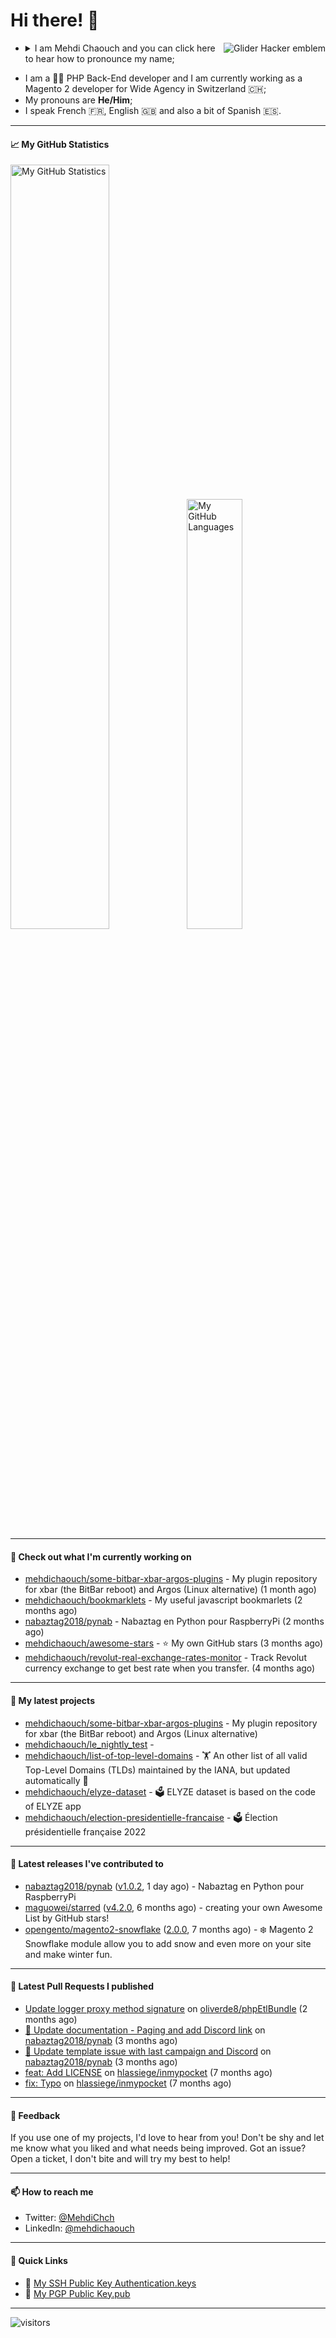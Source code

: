 # Hi there! 👋

<a href="#"><img align="right" title="Glider Hacker emblem" alt="Glider Hacker emblem" src="https://www.mediawiki.org/w/index.php?title=Special:Redirect/file/Glider.svg&width=140&height=140"></a>

- <details>
    <summary>I am Mehdi Chaouch and you can click here to hear how to pronounce my name;</summary>

    https://user-images.githubusercontent.com/861701/137650876-14f45303-cd42-4c4e-a172-a80abc8aa627.mp4
</details>

- I am a 👨‍💻 PHP Back-End developer and I am currently working as a Magento 2 developer for Wide Agency in Switzerland 🇨🇭;
- My pronouns are **He/Him**;
- I speak French 🇫🇷, English 🇬🇧 and also a bit of Spanish 🇪🇸.

---

#### 📈 My GitHub Statistics

<img alt="My GitHub Statistics" src="https://github-readme-stats.vercel.app/api?username=mehdichaouch&show_icons=true&count_private=true&theme=dark&hide_title=false&hide_border=true" width="56%" height="56%" /><img alt="My GitHub Languages" src="https://github-readme-stats.vercel.app/api/top-langs/?username=mehdichaouch&layout=compact&langs_count=10&theme=dark&hide_title=true&hide_border=true" width="42%" height="42%" />

---

#### 👷 Check out what I'm currently working on

- [mehdichaouch/some-bitbar-xbar-argos-plugins](https://github.com/mehdichaouch/some-bitbar-xbar-argos-plugins) - My plugin repository for xbar (the BitBar reboot) and Argos (Linux alternative) (1 month ago)
- [mehdichaouch/bookmarklets](https://github.com/mehdichaouch/bookmarklets) - My useful javascript bookmarlets (2 months ago)
- [nabaztag2018/pynab](https://github.com/nabaztag2018/pynab) - Nabaztag en Python pour RaspberryPi (2 months ago)
- [mehdichaouch/awesome-stars](https://github.com/mehdichaouch/awesome-stars) - ⭐ My own GitHub stars (3 months ago)
- [mehdichaouch/revolut-real-exchange-rates-monitor](https://github.com/mehdichaouch/revolut-real-exchange-rates-monitor) - Track Revolut currency exchange to get best rate when you transfer. (4 months ago)

---

#### 🌱 My latest projects

- [mehdichaouch/some-bitbar-xbar-argos-plugins](https://github.com/mehdichaouch/some-bitbar-xbar-argos-plugins) - My plugin repository for xbar (the BitBar reboot) and Argos (Linux alternative)
- [mehdichaouch/le_nightly_test](https://github.com/mehdichaouch/le_nightly_test) - 
- [mehdichaouch/list-of-top-level-domains](https://github.com/mehdichaouch/list-of-top-level-domains) - 🏋️ An other list of all valid Top-Level Domains (TLDs) maintained by the IANA, but updated automatically 🎉
- [mehdichaouch/elyze-dataset](https://github.com/mehdichaouch/elyze-dataset) - 🗳️ ELYZE dataset is based on the code of ELYZE app
- [mehdichaouch/election-presidentielle-francaise](https://github.com/mehdichaouch/election-presidentielle-francaise) - 🗳️  Élection présidentielle française 2022

---

#### 🔭 Latest releases I've contributed to

- [nabaztag2018/pynab](https://github.com/nabaztag2018/pynab) ([v1.0.2](https://github.com/nabaztag2018/pynab/releases/tag/v1.0.2), 1 day ago) - Nabaztag en Python pour RaspberryPi
- [maguowei/starred](https://github.com/maguowei/starred) ([v4.2.0](https://github.com/maguowei/starred/releases/tag/v4.2.0), 6 months ago) - creating your own Awesome List by GitHub stars!
- [opengento/magento2-snowflake](https://github.com/opengento/magento2-snowflake) ([2.0.0](https://github.com/opengento/magento2-snowflake/releases/tag/2.0.0), 7 months ago) - ❄️ Magento 2 Snowflake module allow you to add snow and even more on your site and make winter fun.

---

#### 🔨 Latest Pull Requests I published

- [Update logger proxy method signature](https://github.com/oliverde8/phpEtlBundle/pull/2) on [oliverde8/phpEtlBundle](https://github.com/oliverde8/phpEtlBundle) (2 months ago)
- [📝 Update documentation - Paging and add Discord link](https://github.com/nabaztag2018/pynab/pull/422) on [nabaztag2018/pynab](https://github.com/nabaztag2018/pynab) (3 months ago)
- [🐛 Update template issue with last campaign and Discord](https://github.com/nabaztag2018/pynab/pull/421) on [nabaztag2018/pynab](https://github.com/nabaztag2018/pynab) (3 months ago)
- [feat: Add LICENSE](https://github.com/hlassiege/inmypocket/pull/5) on [hlassiege/inmypocket](https://github.com/hlassiege/inmypocket) (7 months ago)
- [fix: Typo](https://github.com/hlassiege/inmypocket/pull/4) on [hlassiege/inmypocket](https://github.com/hlassiege/inmypocket) (7 months ago)

---

#### 💬 Feedback

If you use one of my projects, I'd love to hear from you! Don't be shy and let me know what you liked
and what needs being improved. Got an issue? Open a ticket, I don't bite and will try my best to help!

---

#### 📫 How to reach me

- Twitter: [@MehdiChch](https://www.twitter.com/MehdiChch/)
- LinkedIn: [@mehdichaouch](https://www.linkedin.com/in/mehdichaouch/)

---

#### 🔗 Quick Links

- 🔐  [My SSH Public Key Authentication.keys](https://github.com/mehdichaouch.keys)
- 🔐  [My PGP Public Key.pub](https://gist.githubusercontent.com/mehdichaouch/mehdichaouch.pub)

---

![visitors](https://visitor-badge.laobi.icu/badge?page_id=mehdichaouch)

